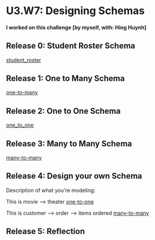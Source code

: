 # U3.W7: Designing Schemas


#### I worked on this challenge [by myself, with: Hing Huynh]


## Release 0: Student Roster Schema
[student_roster](https://github.com/lienha/phase_0_unit_3/blob/master/week_7/imgs/students.jpg)


## Release 1: One to Many Schema
[one-to-many](https://github.com/lienha/phase_0_unit_3/blob/master/week_7/imgs/one-to-many.jpg)


## Release 2: One to One Schema
[one_to_one](https://github.com/lienha/phase_0_unit_3/blob/master/week_7/imgs/one-to-one.jpg)


## Release 3: Many to Many Schema
[many-to-many](https://github.com/lienha/phase_0_unit_3/blob/master/week_7/imgs/many-to-many.jpg)


## Release 4: Design your own Schema
Description of what you're modeling: 

This is movie --> theater
[one-to-one](https://github.com/lienha/phase_0_unit_3/blob/master/week_7/imgs/one-to-one-movie.jpg)

This is customer --> order --> items ordered
[many-to-many](https://github.com/lienha/phase_0_unit_3/blob/master/week_7/imgs/many-to-many-restaurant.jpg)
## Release 5: Reflection
